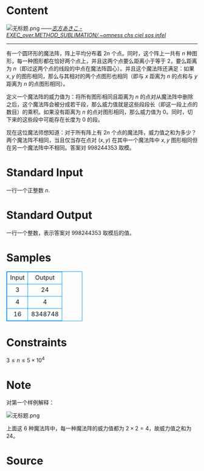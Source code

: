 
# Content

![无标题.png](/source/lutece/wassee-fatere-gyajlee-deata/img/aHR0cHM6Ly9pLmxvbGkubmV0LzIwMjAvMDYvMTMvTFdDQTFEcVJIaDNPaXBtLnBuZw==.png)
——*[志方あきこ - EXEC_over.METHOD_SUBLIMATION/.~omness chs ciel sos infel](https://music.163.com/#/song?id=643155)*

---

有一个圆环形的魔法阵，阵上平均分布着 $2n$ 个点。同时，这个阵上一共有 $n$ 种图形，每一种图形都在恰好两个点上，并且这两个点要么距离小于等于 $2$，要么距离为 $n$（即过这两个点的线段的中点在魔法阵圆心）。并且这个魔法阵还满足：如果 $x,y$ 的图形相同，那么与其相对的两个点图形也相同（即与 $x$ 距离为 $n$ 的点和与 $y$ 距离为 $n$ 的点图形相同）。

定义一个魔法阵的威力值为：将所有图形相同且距离为 $n$ 的点对从魔法阵中删除之后，这个魔法阵会被分成若干段，那么威力值就是这些段段长（即这一段上点的数目）的乘积。如果没有距离为 $n$ 的点对图形相同，那么威力值为 $0$。同时，切下来的这些段中可能存在长度为 $0$ 的段。

现在这位魔法师想知道：对于所有阵上有 $2n$ 个点的魔法阵，威力值之和为多少？两个魔法阵不相同，当且仅当存在点对 $(x,y)$ 在其中一个魔法阵中 $x,y$ 图形相同但在另一个魔法阵中不相同。答案对 $998244353$ 取模。

# Standard Input

一行一个正整数 $n$.

# Standard Output

一行一个整数，表示答案对 $998244353$ 取模后的值。

# Samples

<style>
        table,table tr th, table tr td { border:1px solid #0094ff; }
        table { width: 200px; min-height: 25px; line-height: 25px; text-align: center; border-collapse: collapse;}   
    </style>
<table>
	<tr>
		<td>Input</td>
		<td>Output</td>
	</tr>
<tr><td>3</td><td>24</td></tr><tr><td>4</td><td>4</td></tr><tr><td>16</td><td>8348748</td></tr></table>


# Constraints

$3\le n \le 5\times 10^4$

# Note

对第一个样例解释：

![无标题.png](/source/lutece/wassee-fatere-gyajlee-deata/img/aHR0cHM6Ly9pLmxvbGkubmV0LzIwMjAvMDYvMTcvT0tUdmZiODVSaW5Ba1pNLnBuZw==.png)

上面这 $6$ 种魔法阵中，每一种魔法阵的威力值都为 $2\times 2 = 4$，故威力值之和为 $24$。

# Source


